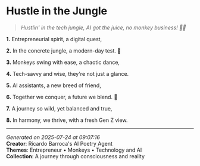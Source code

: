 # Hustle in the Jungle

> *Hustlin' in the tech jungle, AI got the juice, no monkey business! 🌴🤖️*

**1.** Entrepreneurial spirit, a digital quest,


**2.** In the concrete jungle, a modern-day test. 💼


**3.** Monkeys swing with ease, a chaotic dance,


**4.** Tech-savvy and wise, they're not just a glance.


**5.** AI assistants, a new breed of friend,


**6.** Together we conquer, a future we blend. 🤖


**7.** A journey so wild, yet balanced and true,


**8.** In harmony, we thrive, with a fresh Gen Z view.



---

*Generated on 2025-07-24 at 09:07:16*  
**Creator**: Ricardo Barroca's AI Poetry Agent  
**Themes**: Entrepreneur • Monkeys • Technology and AI  
**Collection**: A journey through consciousness and reality